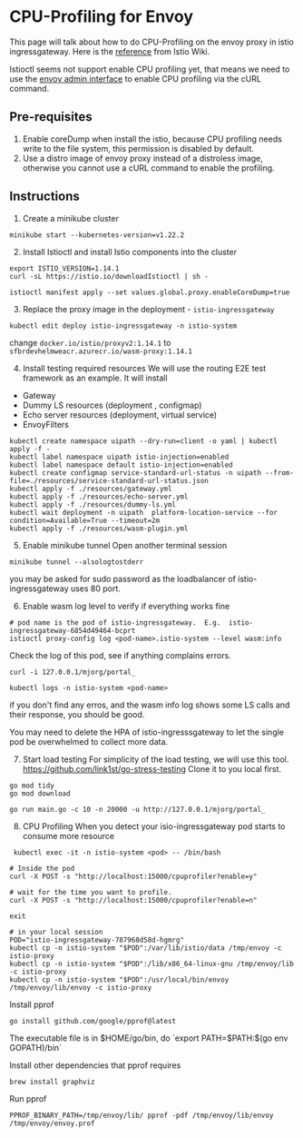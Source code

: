 # CPU-Profiling for Envoy
This page will talk about how to do CPU-Profiling on the envoy proxy in istio ingressgateway.
Here is the [reference](https://github.com/istio/istio/wiki/Analyzing-Istio-Performance) from Istio Wiki.

Istioctl seems not support enable CPU profiling yet, that means we need to use the [envoy admin interface](https://www.envoyproxy.io/docs/envoy/latest/operations/admin) to enable CPU profiling via the cURL command.

## Pre-requisites
1. Enable coreDump when install the istio, because CPU profiling needs write to the file system, this permission is disabled by default.
2. Use a distro image of envoy proxy instead of a distroless image, otherwise you cannot use a cURL command to enable the profiling.

## Instructions
1. Create a minikube cluster
```
minikube start --kubernetes-version=v1.22.2
```

2. Install Istioctl and install Istio components into the cluster
```
export ISTIO_VERSION=1.14.1
curl -sL https://istio.io/downloadIstioctl | sh -

istioctl manifest apply --set values.global.proxy.enableCoreDump=true
```

3. Replace the proxy image in the deployment - `istio-ingressgateway`

```
kubectl edit deploy istio-ingressgateway -n istio-system
```
change `docker.io/istio/proxyv2:1.14.1` to `sfbrdevhelmweacr.azurecr.io/wasm-proxy:1.14.1`


4. Install testing required resources
We will use the routing E2E test framework as an example. It will install
- Gateway
- Dummy LS resources (deployment , configmap)
- Echo server resources (deployment, virtual service)
- EnvoyFilters

```
kubectl create namespace uipath --dry-run=client -o yaml | kubectl apply -f -
kubectl label namespace uipath istio-injection=enabled
kubectl label namespace default istio-injection=enabled
kubectl create configmap service-standard-url-status -n uipath --from-file=./resources/service-standard-url-status.json
kubectl apply -f ./resources/gateway.yml
kubectl apply -f ./resources/echo-server.yml
kubectl apply -f ./resources/dummy-ls.yml
kubectl wait deployment -n uipath  platform-location-service --for condition=Available=True --timeout=2m
kubectl apply -f ./resources/wasm-plugin.yml
```

5. Enable minikube tunnel
Open another terminal session
```
minikube tunnel --alsologtostderr
```
you may be asked for sudo password as the loadbalancer of istio-ingressgateway uses 80 port.

6. Enable wasm log level to verify if everything works fine
```
# pod name is the pod of istio-ingressgateway.  E.g.  istio-ingressgateway-6854d49464-bcprt
istioctl proxy-config log <pod-name>.istio-system --level wasm:info
```

Check the log of this pod, see if anything complains errors.
```
curl -i 127.0.0.1/mjorg/portal_

kubectl logs -n istio-system <pod-name>
```
if you don't find any erros, and the wasm info log shows some LS calls and their response, you should be good.

You may need to delete the HPA of istio-ingresssgateway to let the single pod be overwhelmed to collect more data.

7. Start load testing
For simplicity of the load testing, we will use this tool. https://github.com/link1st/go-stress-testing
Clone it to you local first.
```
go mod tidy
go mod download

go run main.go -c 10 -n 20000 -u http://127.0.0.1/mjorg/portal_
```

8. CPU Profiling
When you detect your isio-ingressgateway pod starts to consume more resource

```
 kubectl exec -it -n istio-system <pod> -- /bin/bash

# Inside the pod
curl -X POST -s "http://localhost:15000/cpuprofiler?enable=y"

# wait for the time you want to profile.
curl -X POST -s "http://localhost:15000/cpuprofiler?enable=n"

exit

# in your local session
POD="istio-ingressgateway-787968d58d-hgmrg"
kubectl cp -n istio-system "$POD":/var/lib/istio/data /tmp/envoy -c istio-proxy
kubectl cp -n istio-system "$POD":/lib/x86_64-linux-gnu /tmp/envoy/lib -c istio-proxy
kubectl cp -n istio-system "$POD":/usr/local/bin/envoy /tmp/envoy/lib/envoy -c istio-proxy
```

Install pprof
```
go install github.com/google/pprof@latest
```
The executable file is in $HOME/go/bin, do `export PATH=$PATH:$(go env GOPATH)/bin`

Install other dependencies that pprof requires
```
brew install graphviz
```

Run pprof
```
PPROF_BINARY_PATH=/tmp/envoy/lib/ pprof -pdf /tmp/envoy/lib/envoy /tmp/envoy/envoy.prof
```